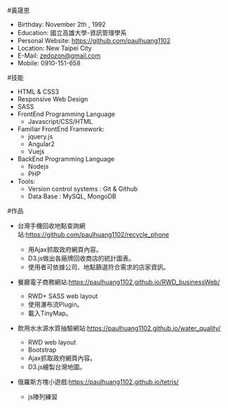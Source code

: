 #黃晟恩 

 - Birthday: November 2th , 1992
 - Education: 國立高雄大學-資訊管理學系
 - Personal Website: https://github.com/paulhuang1102
 - Location: New Taipei City
 - E-Mail: zedozon@gmail.com
 - Mobile: 0910-151-658

#技能

 -  HTML & CSS3
  - Responsive Web Design
  - SASS
 - FrontEnd Programming Language
   - Javascript/CSS/HTML
 - Familiar FrontEnd Framework:
   - jquery.js
   - Angular2
   - Vuejs
 - BackEnd Programming Language
   - Nodejs
   - PHP
 - Tools:
   - Version control systems : Git & Github
   - Data Base : MySQL, MongoDB 

#作品

- 台灣手機回收地點查詢網站:https://github.com/paulhuang1102/recycle_phone
  - 用Ajax抓取政府網頁內容。
  - D3.js做出各廠牌回收商店的統計圖表。
  - 使用者可依據公司、地點篩選符合需求的店家資訊。
  
- 餐廳電子商務網站:https://paulhuang1102.github.io/RWD_businessWeb/
  - RWD+ SASS web layout
  - 使用瀑布流Plugin。
  - 載入TinyMap。

- 飲用水水源水質抽驗網站:https://paulhuang1102.github.io/water_quality/
  - RWD web layout
  - Bootstrap
  - Ajax抓取政府網頁內容。
  - D3.js繪製台灣地圖。
  
- 俄羅斯方塊小遊戲:https://paulhuang1102.github.io/tetris/
  - js陣列練習
